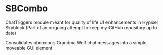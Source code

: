 # SBCombo
ChatTriggers module meant for quality of life UI enhancements in Hypixel Skyblock
(Part of an ongoing attempt to keep my GitHub repository up to date)

Consolidates obnoxious Grandma Wolf chat messages into a simple, moveable GUI element
